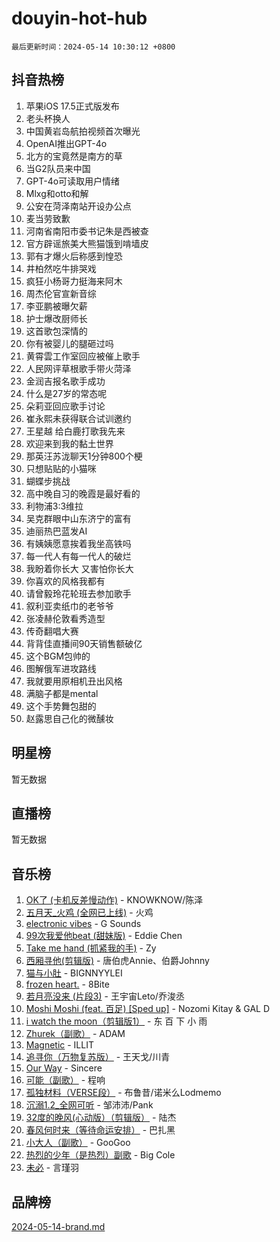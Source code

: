 # douyin-hot-hub

`最后更新时间：2024-05-14 10:30:12 +0800`

## 抖音热榜

1. 苹果iOS 17.5正式版发布
1. 老头杯换人
1. 中国黄岩岛航拍视频首次曝光
1. OpenAI推出GPT-4o
1. 北方的宝竟然是南方的草
1. 当G2队员来中国
1. GPT-4o可读取用户情绪
1. Mlxg和otto和解
1. 公安在菏泽南站开设办公点
1. 麦当劳致歉
1. 河南省南阳市委书记朱是西被查
1. 官方辟谣旅美大熊猫饿到啃墙皮
1. 郭有才爆火后称感到惶恐
1. 井柏然吃牛排哭戏
1. 疯狂小杨哥力挺海来阿木
1. 周杰伦官宣新音综
1. 李亚鹏被曝欠薪
1. 护士爆改厨师长
1. 这首歌包深情的
1. 你有被婴儿的腿砸过吗
1. 黄霄雲工作室回应被催上歌手
1. 人民网评草根歌手带火菏泽
1. 金润吉报名歌手成功
1. 什么是27岁的常态呢
1. 朵莉亚回应歌手讨论
1. 崔永熙未获得联合试训邀约
1. 王星越 给白鹿打歌我先来
1. 欢迎来到我的黏土世界
1. 那英汪苏泷聊天1分钟800个梗
1. 只想贴贴的小猫咪
1. 蝴蝶步挑战
1. 高中晚自习的晚霞是最好看的
1. 利物浦3:3维拉
1. 吴克群眼中山东济宁的富有
1. 迪丽热巴蓝发AI
1. 有姨姨愿意挨着我坐高铁吗
1. 每一代人有每一代人的破烂
1. 我盼着你长大 又害怕你长大
1. 你喜欢的风格我都有
1. 请曾毅玲花轮班去参加歌手
1. 叙利亚卖纸巾的老爷爷
1. 张凌赫伦敦看秀造型
1. 传奇翻唱大赛
1. 背背佳直播间90天销售额破亿
1. 这个BGM包帅的
1. 图解俄军进攻路线
1. 我就要用原相机丑出风格
1. 满脑子都是mental
1. 这个手势舞包甜的
1. 赵露思自己化的微醺妆

## 明星榜

暂无数据

## 直播榜

暂无数据

## 音乐榜

1. [OK了 (卡机反差慢动作)](https://sf5-hl-cdn-tos.douyinstatic.com/obj/tos-cn-ve-2774/osXWgLGizaDPmw9B0CIggvCFeIAAebk1YMe8jD) - KNOWKNOW/陈泽
1. [五月天_火鸡 (全网已上线)](https://sf3-cdn-tos.douyinstatic.com/obj/tos-cn-ve-2774/oEtOMSQZstjlJ4nfBEgeqN29IbWjkmDBrFtF2C) - 火鸡
1. [electronic vibes](https://sf5-hl-cdn-tos.douyinstatic.com/obj/tos-cn-ve-2774/oMIpXkYtpBe14gZjOFMCLfhBv1zjK1O3Ztar9Q) - G Sounds
1. [99次我爱他beat (甜妹版)](https://sf3-cdn-tos.douyinstatic.com/obj/tos-cn-ve-2774/ocBPCLaDWFQr2tJdQmEDjGfSYIjegYYPBQZykZ) - Eddie Chen
1. [Take me hand (抓紧我的手)](https://sf5-hl-cdn-tos.douyinstatic.com/obj/tos-cn-ve-2774/os8GB2fDQQmJZTmtomg0gHX5fBACiEgcFgEKYg) - Zy
1. [西厢寻他(剪辑版)](https://sf3-cdn-tos.douyinstatic.com/obj/tos-cn-ve-2774/oUsAVfAQKlRNxEv5qxvIB8o5qmIWUcXbzJKJhw) - 唐伯虎Annie、伯爵Johnny
1. [猫与小肚](https://sf5-hl-cdn-tos.douyinstatic.com/obj/tos-cn-ve-2774/osZeoClMECgK8DYl6VebABgbchEtPYQjZEnRtd) - BIGNNYYLEI
1. [frozen heart.](https://sf5-hl-cdn-tos.douyinstatic.com/obj/tos-cn-ve-2774/oIIWJfyjIACZA9zQMtnJ6hQQhFC4vhCupoRBsO) - 8Bite
1. [若月亮没来 (片段3)](https://sf5-hl-cdn-tos.douyinstatic.com/obj/tos-cn-ve-2774/okfyEUsGW1B1ovJi5JiN9IjvAT2lMwA054GoEB) - 王宇宙Leto/乔浚丞
1. [Moshi Moshi (feat. 百足) [Sped up]](https://sf5-hl-cdn-tos.douyinstatic.com/obj/tos-cn-ve-2774/ocCPFQcXJLeroaIdQLIGAoeeYM3OAUYGDguHXz) - Nozomi Kitay & GAL D
1. [i watch the moon（剪辑版1）](https://sf27-cdn-tos.douyinstatic.com/obj/tos-cn-ve-2774/o0I9mSChzHZANMJIEBfkCQzzg6N5WAcVtqft9P) - 东 百 下 小 雨
1. [Zhurek（副歌）](https://sf3-cdn-tos.douyinstatic.com/obj/tos-cn-ve-2774/ooQm8FBZQDlf0btEYgVpCcSCQfrdJGBEKZYBGS) - ADAM
1. [Magnetic](https://sf5-hl-cdn-tos.douyinstatic.com/obj/tos-cn-ve-2774/oAQCYdBNZfLACGDmVFAsfAtpy32tqErgQ3XgBN) - ILLIT
1. [追寻你（万物复苏版）](https://sf3-cdn-tos.douyinstatic.com/obj/tos-cn-ve-2774/oYeAZJsbjIDit9APmBg8u6uDUQnHmoCf3gbo74) - 王天戈/川青
1. [Our Way](https://sf5-hl-cdn-tos.douyinstatic.com/obj/tos-cn-ve-2774/o8tPEkQgQNCe0DPeFwZzYrbqLlnzBBrYidWkEZ) - Sincere
1. [可能（副歌）](https://sf3-cdn-tos.douyinstatic.com/obj/tos-cn-ve-2774/cde1731888894259b333569393c2fb51) - 程响
1. [孤独材料（VERSE段）](https://sf3-cdn-tos.douyinstatic.com/obj/tos-cn-ve-2774/ocX7glDNHYlwFeYrGQfBZoThtvPWy8tCCEBGKQ) - 布鲁昔/诺米么Lodmemo
1. [沉溺1.2_全网可听](https://sf5-hl-cdn-tos.douyinstatic.com/obj/tos-cn-ve-2774/ok2QoiBqsWAX9McZmWiI9gAB0EzwD4Xj6yfmtH) - 邹沛沛/Pank
1. [32度的晚风(心动版）（剪辑版）](https://sf3-cdn-tos.douyinstatic.com/obj/tos-cn-ve-2774/owNyabsyWdzUulxhoJfK8IBXgp0UMQAHpvGh2B) - 陆杰
1. [春风何时来（等待命运安排）](https://sf5-hl-cdn-tos.douyinstatic.com/obj/tos-cn-ve-2774/oICBNbD3gelMfB4WgiD1KI2jQtXZE2FgHLwtsl) - 巴扎黑
1. [小大人（副歌）](https://sf27-cdn-tos.douyinstatic.com/obj/tos-cn-ve-2774/oIhaDwehWhLFsVIG7QIICLLazDNGJAGg5geeb4) - GooGoo
1. [热烈的少年（是热烈）副歌](https://sf3-cdn-tos.douyinstatic.com/obj/tos-cn-ve-2774/owVNI0CLDAUMtSz6TEYvfFBFL4UDFFhLfgK8fa) - Big Cole
1. [未必](https://sf5-hl-cdn-tos.douyinstatic.com/obj/tos-cn-ve-2774/ogntQMFnKQDZUgTCYuJgfLEtleYZZFxBQqhhFB) - 言瑾羽

## 品牌榜

[2024-05-14-brand.md](2024-05-14-brand.md)
